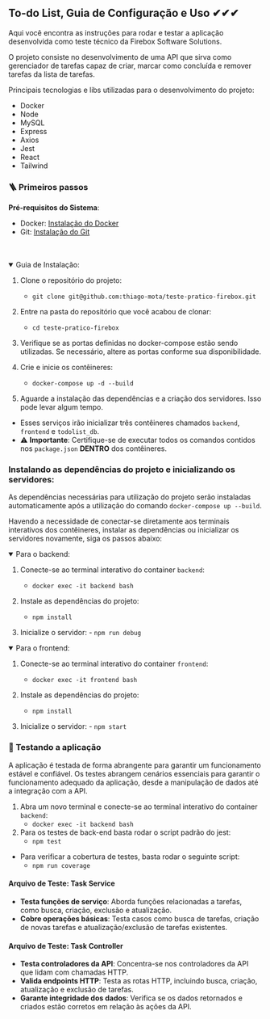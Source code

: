 ##  To-do List, Guia de Configuração e Uso ✔︎✔︎✔︎

Aqui você encontra as instruções para rodar e testar a aplicação desenvolvida como teste técnico da Firebox Software Solutions.

O projeto consiste no desenvolvimento de uma API que sirva como gerenciador de tarefas capaz de criar, marcar como concluída e remover tarefas da lista de tarefas.

Principais tecnologias e libs utilizadas para o desenvolvimento do projeto:
- Docker
- Node
- MySQL
- Express
- Axios
- Jest
- React
- Tailwind

### 🪜 Primeiros passos

**Pré-requisitos do Sistema**:

- Docker: [Instalação do Docker](https://docs.docker.com/get-docker/)
- Git: [Instalação do Git](https://git-scm.com/book/en/v2/Getting-Started-Installing-Git)
<br>
<br>

<details open>
  <summary>Guia de Instalação:</summary>

1. Clone o repositório do projeto:

   - `git clone git@github.com:thiago-mota/teste-pratico-firebox.git`

2. Entre na pasta do repositório que você acabou de clonar:
   - `cd teste-pratico-firebox`

3. Verifique se as portas definidas no docker-compose estão sendo utilizadas. Se necessário, altere as portas conforme sua disponibilidade.

4. Crie e inicie os contêineres:
   - `docker-compose up -d --build`

5. Aguarde a instalação das dependências e a criação dos servidores. Isso pode levar algum tempo.

- Esses serviços irão inicializar três contêineres chamados `backend`, `frontend` e `todolist_db`.
- ⚠️ **Importante**: Certifique-se de executar todos os comandos contidos nos `package.json` **DENTRO** dos contêineres.
</details>

### Instalando as dependências do projeto e inicializando os servidores:
   As dependências necessárias para utilização do projeto serão instaladas automaticamente após a utilização do comando `docker-compose up --build`. 

   Havendo a necessidade de conectar-se diretamente aos terminais interativos dos contêineres, instalar as dependências ou inicializar os servidores novamente, siga os passos abaixo:


<details open>
<summary> Para o backend: </summary>

1. Conecte-se ao terminal interativo do container `backend`:

   - `docker exec -it backend bash`

2. Instale as dependências do projeto:

   - `npm install`

3. Inicialize o servidor: - `npm run debug`
</details>

<details open>
<summary> Para o frontend: </summary>

1. Conecte-se ao terminal interativo do container `frontend`:

   - `docker exec -it frontend bash`

2. Instale as dependências do projeto:

   - `npm install`

3. Inicialize o servidor: - `npm start`
</details>


### 🧪 Testando a aplicação

A aplicação é testada de forma abrangente para garantir um funcionamento estável e confiável. Os testes abrangem cenários essenciais para garantir o funcionamento adequado da aplicação, desde a manipulação de dados até a integração com a API.


1. Abra um novo terminal e conecte-se ao terminal interativo do container `backend`:
   - `docker exec -it backend bash`
2. Para os testes de back-end basta rodar o script padrão do jest:
   - `npm test`

- Para verificar a cobertura de testes, basta rodar o seguinte script:
  - `npm run coverage`

#### Arquivo de Teste: Task Service

- **Testa funções de serviço**: Aborda funções relacionadas a tarefas, como busca, criação, exclusão e atualização.
- **Cobre operações básicas**: Testa casos como busca de tarefas, criação de novas tarefas e atualização/exclusão de tarefas existentes.

#### Arquivo de Teste: Task Controller
- **Testa controladores da API**: Concentra-se nos controladores da API que lidam com chamadas HTTP.
- **Valida endpoints HTTP**: Testa as rotas HTTP, incluindo busca, criação, atualização e exclusão de tarefas.
- **Garante integridade dos dados**: Verifica se os dados retornados e criados estão corretos em relação às ações da API.
